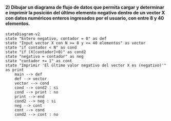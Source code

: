 #### 2) Dibujar un diagrama de flujo de datos que permita cargar y determinar e imprimir la posición del último elemento negativo dentro de un vector X con datos numéricos enteros ingresados por el usuario, con entre 8 y 40 elementos.
```mermaid
stateDiagram-v2
state "Entero negativo, contador = 0" as def
state "Input vector X con N >= 8 y <= 40 elementos" as vector
state "if contador < N" as cond
state "if (X[contador]<0)" as cond2
state "negativo = contador" as neg
state "contador += 1" as cont
state "Imprimir 'El último valor negativo del vector X es (negativo)'" as print
    main --> def
    def --> vector
    vector --> cond
    cond --> cond2 : si
    cond --> print : no
    print --> end
    cond2 --> neg : si
    neg --> cont
    cont --> cond
    cond2 --> cont : no
```
